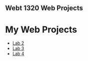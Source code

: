 ## Webt 1320 Web Projects

<h1>My Web Projects</h1>

<ul>
<li><a href="Lab 2/index.html" target="_blank">Lab 2</a></li>
<li><a href="Lab 3/Index.html" target="_blank">Lab 3</a></li>
<li><a href="Lab 4/Index.html" target="_blank">Lab 4</a></li>

</ul>